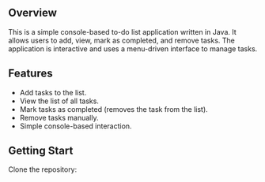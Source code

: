 ## Overview
This is a simple console-based to-do list application written in Java. It allows users to add, view, mark as completed, and remove tasks. The application is interactive and uses a menu-driven interface to manage tasks.

## Features
- Add tasks to the list.
- View the list of all tasks.
- Mark tasks as completed (removes the task from the list).
- Remove tasks manually.
- Simple console-based interaction.

## Getting Start
Clone the repository: 
